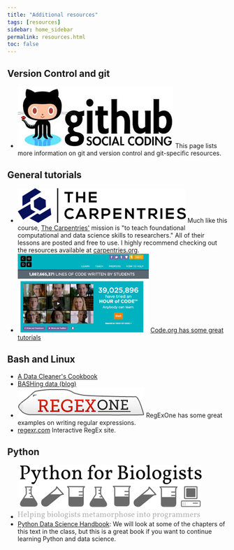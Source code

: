 ```yaml
---
title: "Additional resources"
tags: [resources]
sidebar: home_sidebar
permalink: resources.html
toc: false
---
```


## Version Control and git

* [![github logo](images/github_logo.jpg)](git.md) This page lists more information on git and version control and git-specific resources.

## General tutorials

* [![carpentries logo](images/TheCarpentries.png)](https://carpentries.org/) Much like this course, [The Carpentries'](https://carpentries.org/) mission is "to teach foundational computational and data science skills to researchers." All of their lessons are posted and free to use. I highly recommend checking out the resources available at [carpentries.org](https://carpentries.org/).
* [![code.org screenshot](images/code.org.jpg)](https://code.org/) [Code.org has some great tutorials](https://code.org/)

## Bash and Linux

* [A Data Cleaner's Cookbook](https://www.datafix.com.au/cookbook/)
* [BASHing data (blog)](https://www.datafix.com.au/cookbook/)
* [![Regexone logo](images/regexone.png)](https://regexone.com/) RegExOne has some great examples on writing regular expressions.
* [regexr.com](https://regexr.com/) Interactive RegEx site.

## Python

* [![Python for biologists logo](images/python_for_biologists.png)](https://pythonforbiologists.com/)
* [Python Data Science Handbook](https://jakevdp.github.io/PythonDataScienceHandbook/): We will look at some of the chapters of this text in the class, but this is a great book if you want to continue learning Python and data science.